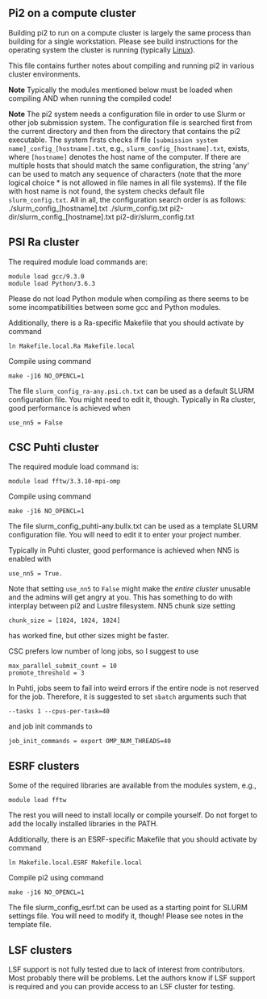 Pi2 on a compute cluster
------------------------

Building pi2 to run on a compute cluster is largely the same process than building for a single workstation.
Please see build instructions for the operating system the cluster is running (typically [Linux](build_instructions_linux.md)).

This file contains further notes about compiling and running pi2 in various cluster environments.

**Note**
Typically the modules mentioned below must be loaded when compiling AND when running the compiled code!

**Note**
The pi2 system needs a configuration file in order to use Slurm or other job submission system.
The configuration file is searched first from the current directory and then from the directory that contains
the pi2 executable.
The system firsts checks if file `[submission system name]_config_[hostname].txt`, e.g.,
`slurm_config_[hostname].txt`, exists, where `[hostname]` denotes the host name of the computer.
If there are multiple hosts that should match the same configuration,
the string 'any' can be used to match any sequence of characters (note that the more logical choice * is
not allowed in file names in all file systems).
If the file with host name is not found, the system checks default file `slurm_config.txt`.
All in all, the configuration search order is as follows:
./slurm_config_[hostname].txt
./slurm_config.txt
pi2-dir/slurm_config_[hostname].txt
pi2-dir/slurm_config.txt





PSI Ra cluster
--------------

The required module load commands are:
```
module load gcc/9.3.0
module load Python/3.6.3
```

Please do not load Python module when compiling as there seems to be
some incompatibilities between some gcc and Python modules.

Additionally, there is a Ra-specific Makefile that you should activate by command
```
ln Makefile.local.Ra Makefile.local
```

Compile using command
```
make -j16 NO_OPENCL=1
```

The file `slurm_config_ra-any.psi.ch.txt` can be used as a default SLURM configuration file.
You might need to edit it, though.
Typically in Ra cluster, good performance is achieved when
```
use_nn5 = False
```



CSC Puhti cluster
-----------------

The required module load command is:
```
module load fftw/3.3.10-mpi-omp
```

Compile using command
```
make -j16 NO_OPENCL=1
```

The file slurm_config_puhti-any.bullx.txt can be used as a template SLURM configuration file.
You will need to edit it to enter your project number.

Typically in Puhti cluster, good performance is achieved when NN5 is enabled with
```
use_nn5 = True.
```
Note that setting `use_nn5` to `False` might make the _entire cluster_ unusable and the
admins will get angry at you. This has something to do with interplay between pi2 and Lustre
filesystem. NN5 chunk size setting
```
chunk_size = [1024, 1024, 1024]
```
has worked fine, but other sizes might be faster.

CSC prefers low number of long jobs, so I suggest to use
```
max_parallel_submit_count = 10
promote_threshold = 3
```
In Puhti, jobs seem to fail into weird errors if the entire node is not reserved for the job.
Therefore, it is suggested to set `sbatch` arguments such that
```
--tasks 1 --cpus-per-task=40
```
and job init commands to
```
job_init_commands = export OMP_NUM_THREADS=40
```



ESRF clusters
-------------

Some of the required libraries are available from the modules system, e.g.,
```
module load fftw
```
The rest you will need to install locally or compile yourself.
Do not forget to add the locally installed libraries in the PATH.

Additionally, there is an ESRF-specific Makefile that you should activate by command
```
ln Makefile.local.ESRF Makefile.local
```

Compile pi2 using command
```
make -j16 NO_OPENCL=1
```

The file slurm_config_esrf.txt can be used as a starting point for SLURM
settings file. You will need to modify it, though! Please see notes in the
template file.



LSF clusters
------------

LSF support is not fully tested due to lack of interest from contributors.
Most probably there will be problems. Let the authors know if LSF support is required and
you can provide access to an LSF cluster for testing.
